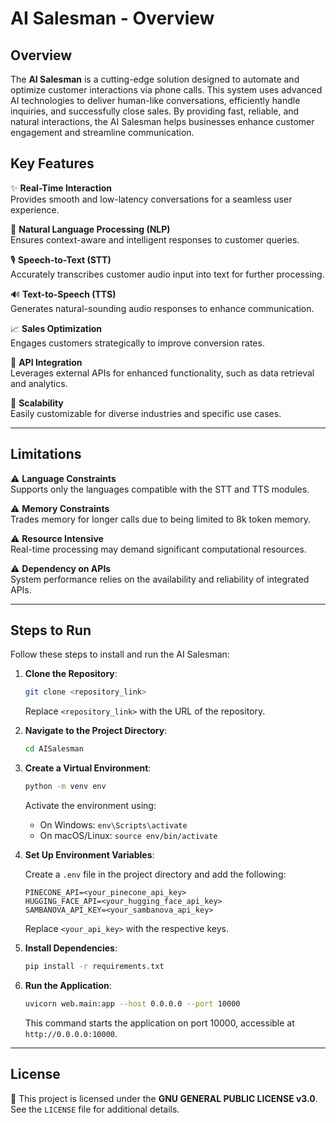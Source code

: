 
# AI Salesman - Overview

## Overview

The **AI Salesman** is a cutting-edge solution designed to automate and optimize customer interactions via phone calls. This system uses advanced AI technologies to deliver human-like conversations, efficiently handle inquiries, and successfully close sales. By providing fast, reliable, and natural interactions, the AI Salesman helps businesses enhance customer engagement and streamline communication.

## Key Features

✨ **Real-Time Interaction**  
Provides smooth and low-latency conversations for a seamless user experience.

🤖 **Natural Language Processing (NLP)**  
Ensures context-aware and intelligent responses to customer queries.

🎙️ **Speech-to-Text (STT)**  
Accurately transcribes customer audio input into text for further processing.

🔊 **Text-to-Speech (TTS)**  
Generates natural-sounding audio responses to enhance communication.

📈 **Sales Optimization**  
Engages customers strategically to improve conversion rates.

🔗 **API Integration**  
Leverages external APIs for enhanced functionality, such as data retrieval and analytics.

📡 **Scalability**  
Easily customizable for diverse industries and specific use cases.

---

## Limitations

⚠️ **Language Constraints**  
Supports only the languages compatible with the STT and TTS modules.

⚠️ **Memory Constraints**  
Trades memory for longer calls due to being limited to 8k token memory.

⚠️ **Resource Intensive**  
Real-time processing may demand significant computational resources.

⚠️ **Dependency on APIs**  
System performance relies on the availability and reliability of integrated APIs.

---

## Steps to Run

Follow these steps to install and run the AI Salesman:

1. **Clone the Repository**:

   ```bash
   git clone <repository_link>
   ```

   Replace `<repository_link>` with the URL of the repository.

2. **Navigate to the Project Directory**:

   ```bash
   cd AISalesman
   ```

3. **Create a Virtual Environment**:

   ```bash
   python -m venv env
   ```

   Activate the environment using:

   - On Windows: `env\Scripts\activate`
   - On macOS/Linux: `source env/bin/activate`

4. **Set Up Environment Variables**:

   Create a `.env` file in the project directory and add the following:

   ```env
   PINECONE_API=<your_pinecone_api_key>
   HUGGING_FACE_API=<your_hugging_face_api_key>
   SAMBANOVA_API_KEY=<your_sambanova_api_key>
   ```

   Replace `<your_api_key>` with the respective keys.

5. **Install Dependencies**:

   ```bash
   pip install -r requirements.txt
   ```

6. **Run the Application**:

   ```bash
   uvicorn web.main:app --host 0.0.0.0 --port 10000
   ```

   This command starts the application on port 10000, accessible at `http://0.0.0.0:10000`.

---

## License

📜 This project is licensed under the **GNU GENERAL PUBLIC LICENSE v3.0**.  
See the `LICENSE` file for additional details.
